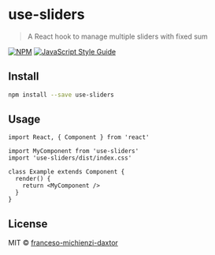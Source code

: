 # use-sliders

> A React hook to manage multiple sliders with fixed sum

[![NPM](https://img.shields.io/npm/v/use-sliders.svg)](https://www.npmjs.com/package/use-sliders) [![JavaScript Style Guide](https://img.shields.io/badge/code_style-standard-brightgreen.svg)](https://standardjs.com)

## Install

```bash
npm install --save use-sliders
```

## Usage

```tsx
import React, { Component } from 'react'

import MyComponent from 'use-sliders'
import 'use-sliders/dist/index.css'

class Example extends Component {
  render() {
    return <MyComponent />
  }
}
```

## License

MIT © [franceso-michienzi-daxtor](https://github.com/franceso-michienzi-daxtor)
